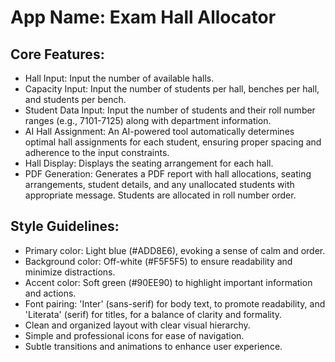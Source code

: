 # **App Name**: Exam Hall Allocator

## Core Features:

- Hall Input: Input the number of available halls.
- Capacity Input: Input the number of students per hall, benches per hall, and students per bench.
- Student Data Input: Input the number of students and their roll number ranges (e.g., 7101-7125) along with department information.
- AI Hall Assignment: An AI-powered tool automatically determines optimal hall assignments for each student, ensuring proper spacing and adherence to the input constraints.
- Hall Display: Displays the seating arrangement for each hall.
- PDF Generation: Generates a PDF report with hall allocations, seating arrangements, student details, and any unallocated students with appropriate message. Students are allocated in roll number order.

## Style Guidelines:

- Primary color: Light blue (#ADD8E6), evoking a sense of calm and order.
- Background color: Off-white (#F5F5F5) to ensure readability and minimize distractions.
- Accent color: Soft green (#90EE90) to highlight important information and actions.
- Font pairing: 'Inter' (sans-serif) for body text, to promote readability, and 'Literata' (serif) for titles, for a balance of clarity and formality.
- Clean and organized layout with clear visual hierarchy.
- Simple and professional icons for ease of navigation.
- Subtle transitions and animations to enhance user experience.